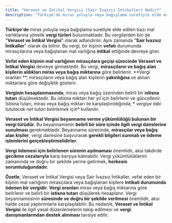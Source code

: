 ```yaml
---
title: "Veraset ve İntikal Vergisi (Sair İvazsız İntikaller) Nedir?"
description: "Türkiye'de miras yoluyla veya bağışlama suretiyle elde edilen bazı mal varlıklarına yönelik vergi türleri bulunmaktadır"
---
```


**Türkiye'de** miras yoluyla veya bağışlama suretiyle elde edilen bazı mal varlıklarına yönelik **vergi türleri**
bulunmaktadır. Bu vergilerden biri de "**Veraset ve İntikal Vergisi**" olarak adlandırılır. Aynı zamanda "**Sair İvazsız
İntikaller**" olarak da bilinir. Bu vergi, bir kişinin **vefatı** durumunda mirasçılarına veya bağışlanan mal varlığına
**intikal** ettiğinde devreye girer.

**Vefat eden kişinin mal varlığının mirasçılara geçişi sürecinde Veraset ve İntikal Vergisi** devreye girmektedir. Bu
vergi, **mirasçıların ve bağış alan kişilerin aldıkları miras veya bağış miktarına** göre belirlenir. **Vergi oranları
**, mirasçıların veya bağış alan kişilerin **yakınlığına** ve alınan miktarlara göre değişiklik gösterir.

**Verginin hesaplanmasında**, miras veya bağış üzerinden belirli bir **istisna tutarı** düşülmektedir. Bu istisna
miktarı her yıl için belirlenir ve güncellenir. İstisna tutarı, miras veya bağış miktarı ile karşılaştırıldığında, *
*vergiye tabi tutulacak net tutarı belirlemek için** kullanılır.

**Veraset ve İntikal Vergisi beyanname verme yükümlülüğü bulunan bir vergi türüdür.** Bu beyannamenin **belirli bir süre
içinde ilgili vergi dairelerine sunulması** gerekmektedir. Beyanname sürecinde, **mirasçılar veya bağış alan kişiler**,
vergi dairesine başvurarak **gerekli bilgileri sunmalı ve ödeme işlemlerini gerçekleştirmelidirler.**

**Vergi ödemesi için belirlenen sürenin aşılmaması** önemlidir, aksi takdirde **gecikme cezalarıyla** karşı karşıya
kalınabilir. Vergi yükümlülüklerini zamanında ve doğru bir şekilde yerine getirmek, **herkesin sorumluluğundadır.**

**Özetle**, Veraset ve İntikal Vergisi veya Sair İvazsız İntikaller, vefat eden bir kişinin mal varlığının mirasçılara
veya bağışlanan kişilere **intikali durumunda ödenen bir vergidir.** **Vergi oranları** miras veya bağış miktarına göre
belirlenir ve belirli bir **istisna tutarı** düşülerek hesaplanır. Vergi beyannamesinin **süresinde ve doğru bir şekilde
verilmesi** önemlidir, aksi halde cezai yaptırımlarla karşılaşılabilir. Bu nedenle, **Veraset ve İntikal Vergisi** ile
ilgili yasal düzenlemelerin takip edilmesi ve **vergi danışmanlarından destek alınması** tavsiye edilir.
